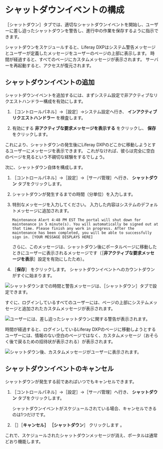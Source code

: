 # シャットダウンイベントの構成

［シャットダウン］タブでは、適切なシャットダウンイベントを開始し、ユーザーに差し迫ったシャットダウンを警告し、進行中の作業を保存するように指示できます。

シャットダウンをスケジュールすると、Liferay DXPはシステム警告メッセージとユーザーが定義したメッセージをユーザーのページの上部に表示します。 時間が経過すると、すべてのページにカスタムメッセージが表示されます。 サーバーを再起動すると、アクセスが復元されます。

<a name="adding-a-shutdown-event" />

## シャットダウンイベントの追加

シャットダウンイベントを追加するには、まずシステム設定で非アクティブなリクエストハンドラー構成を有効にします。

1. ［コントロールパネル］&rarr;［設定］&rarr;システム設定へ行き、 **インアクティブリクエストハンドラー** を検査します。

1. 有効にする **非アクティブな要求メッセージを表示する** をクリックし、 **保存** をクリックします。

これにより、シャットダウンの発生後にLiferay DXPのどこかに移動しようとするユーザーにメッセージを表示できます。 これがなければ、彼らは完全に空白のページを見るという不親切な経験をするでしょう。

次に、シャットダウン自体を構成します。

1. ［コントロールパネル］&rarr;［設定］&rarr;［サーバ管理］へ行き、 **シャットダウン** タブをクリックします。

1. シャットダウンが発生するまでの時間（分単位）を入力します。

1. 特別なメッセージを入力してください。 入力した内容はシステムのデフォルトメッセージに追加されます。

    `Maintenance Alert 4:48 PM EST The portal will shut down for maintenance in 5 minute(s). You will automatically be signed out at that time. Please finish any work in progress. After the maintenance has been completed, you will be able to successfully sign in. [YOUR MESSAGE DISPLAYS HERE]`

   さらに、このメッセージは、シャットダウン後にポータルページに移動したときにユーザーに表示されるメッセージです（［**非アクティブな要求メッセージを表示**］設定を有効にしたため）。

1. ［**保存**］ をクリックします。 シャットダウンイベントへのカウントダウンがすぐに始まります。

![シャットダウンまでの時間と警告メッセージは、［シャットダウン］タブで設定できます。](./configuring-a-shutdown-event/images/01.png)

すぐに、ログインしているすべてのユーザーには、ページの上部にシステムメッセージと追加されたカスタムメッセージが表示されます。

![ユーザーには、差し迫ったシャットダウンに関する警告が表示されます。](./configuring-a-shutdown-event/images/03.png)

時間が経過すると、ログインしているLiferay DXPのページに移動しようとするユーザーには、情報のない空白のページではなく、カスタムメッセージ（おそらく後で戻るための招待状が表示される）が表示されます。

![シャットダウン後、カスタムメッセージがユーザーに表示されます。](./configuring-a-shutdown-event/images/02.png)

<a name="canceling-a-shutdown-event" />

## シャットダウンイベントのキャンセル

シャットダウンが発生する前であればいつでもキャンセルできます。

1. ［コントロールパネル］&rarr;［設定］&rarr;［サーバ管理］へ行き、 **シャットダウン** タブをクリックします。

   シャットダウンイベントがスケジュールされている場合、キャンセルできるのは1つだけです。

1. ［］［**キャンセル］ ［シャットダウン**］ クリックします 。

これで、スケジュールされたシャットダウンメッセージが消え、ポータルは通常どおり機能します。

